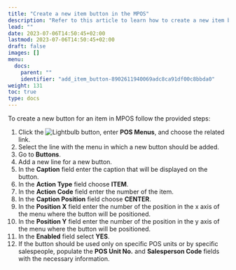 ```yaml
---
title: "Create a new item button in the MPOS"
description: "Refer to this article to learn how to create a new item button in the MPOS."
lead: ""
date: 2023-07-06T14:50:45+02:00
lastmod: 2023-07-06T14:50:45+02:00
draft: false
images: []
menu:
  docs:
    parent: ""
    identifier: "add_item_button-8902611940069adc8ca91df00c8bbda0"
weight: 131
toc: true
type: docs
---
```


To create a new button for an item in MPOS follow the provided steps:

1. Click the ![Lightbulb](Lightbulb_icon.PNG) button, enter **POS Menus**, and choose the related link.
2. Select the line with the menu in which a new button should be added.
3. Go to **Buttons**.
4. Add a new line for a new button.
5. In the **Caption** field enter the caption that will be displayed on the button.
6. In the **Action Type** field choose **ITEM**.
7. In the **Action Code** field enter the number of the item.
8. In the **Caption Position** field choose **CENTER**.
9. In the **Position X** field enter the number of the position in the x axis of the menu where the button will be positioned.
10. In the **Position Y** field enter the number of the position in the y axis of the menu where the button will be positioned.
11. In the **Enabled** field select **YES**.
12. If the button should be used only on specific POS units or by specific salespeople, populate the **POS Unit No.** and **Salesperson Code** fields with the necessary information.
